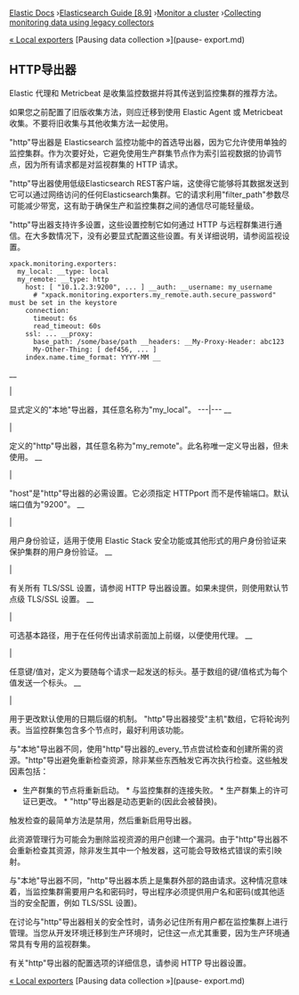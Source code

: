 

[Elastic Docs](/guide/) ›[Elasticsearch Guide [8.9]](index.md) ›[Monitor a
cluster](monitor-elasticsearch-cluster.md) ›[Collecting monitoring data
using legacy collectors](collecting-monitoring-data.md)

[« Local exporters](local-exporter.md) [Pausing data collection »](pause-
export.md)

## HTTP导出器

Elastic 代理和 Metricbeat 是收集监控数据并将其传送到监控集群的推荐方法。

如果您之前配置了旧版收集方法，则应迁移到使用 Elastic Agent 或 Metricbeat 收集。不要将旧收集与其他收集方法一起使用。

"http"导出器是 Elasticsearch 监控功能中的首选导出器，因为它允许使用单独的监控集群。作为次要好处，它避免使用生产群集节点作为索引监视数据的协调节点，因为所有请求都是对监视群集的 HTTP 请求。

"http"导出器使用低级Elasticsearch REST客户端，这使得它能够将其数据发送到它可以通过网络访问的任何Elasticsearch集群。它的请求利用"filter_path"参数尽可能减少带宽，这有助于确保生产和监控集群之间的通信尽可能轻量级。

"http"导出器支持许多设置，这些设置控制它如何通过 HTTP 与远程群集进行通信。在大多数情况下，没有必要显式配置这些设置。有关详细说明，请参阅监视设置。

    
    
    xpack.monitoring.exporters:
      my_local: __type: local
      my_remote: __type: http
        host: [ "10.1.2.3:9200", ... ] __auth: __username: my_username
          # "xpack.monitoring.exporters.my_remote.auth.secure_password" must be set in the keystore
        connection:
          timeout: 6s
          read_timeout: 60s
        ssl: ... __proxy:
          base_path: /some/base/path __headers: __My-Proxy-Header: abc123
          My-Other-Thing: [ def456, ... ]
        index.name.time_format: YYYY-MM __

__

|

显式定义的"本地"导出器，其任意名称为"my_local"。   ---|---    __

|

定义的"http"导出器，其任意名称为"my_remote"。此名称唯一定义导出器，但未使用。   __

|

"host"是"http"导出器的必需设置。它必须指定 HTTPport 而不是传输端口。默认端口值为"9200"。   __

|

用户身份验证，适用于使用 Elastic Stack 安全功能或其他形式的用户身份验证来保护集群的用户身份验证。   __

|

有关所有 TLS/SSL 设置，请参阅 HTTP 导出器设置。如果未提供，则使用默认节点级 TLS/SSL 设置。   __

|

可选基本路径，用于在任何传出请求前面加上前缀，以便使用代理。   __

|

任意键/值对，定义为要随每个请求一起发送的标头。基于数组的键/值格式为每个值发送一个标头。   __

|

用于更改默认使用的日期后缀的机制。   "http"导出器接受"主机"数组，它将轮询列表。当监控群集包含多个节点时，最好利用该功能。

与"本地"导出器不同，使用"http"导出器的_every_节点尝试检查和创建所需的资源。"http"导出避免重新检查资源，除非某些东西触发它再次执行检查。这些触发因素包括：

* 生产群集的节点将重新启动。  * 与监控集群的连接失败。  * 生产群集上的许可证已更改。  * "http"导出器是动态更新的(因此会被替换)。

触发检查的最简单方法是禁用，然后重新启用导出器。

此资源管理行为可能会为删除监视资源的用户创建一个漏洞。由于"http"导出器不会重新检查其资源，除非发生其中一个触发器，这可能会导致格式错误的索引映射。

与"本地"导出器不同，"http"导出器本质上是集群外部的路由请求。这种情况意味着，当监控集群需要用户名和密码时，导出程序必须提供用户名和密码(或其他适当的安全配置，例如 TLS/SSL 设置)。

在讨论与"http"导出器相关的安全性时，请务必记住所有用户都在监控集群上进行管理。当您从开发环境迁移到生产环境时，记住这一点尤其重要，因为生产环境通常具有专用的监视群集。

有关"http"导出器的配置选项的详细信息，请参阅 HTTP 导出器设置。

[« Local exporters](local-exporter.md) [Pausing data collection »](pause-
export.md)
